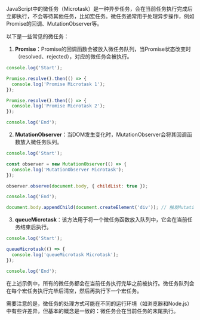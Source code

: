 JavaScript中的微任务（Microtask）是一种异步任务，会在当前任务执行完成后立即执行，不会等待其他任务，比如宏任务。微任务通常用于处理异步操作，例如Promise的回调、MutationObserver等。

以下是一些常见的微任务：

1. **Promise**：Promise的回调函数会被放入微任务队列，当Promise状态改变时（resolved、rejected），对应的微任务会被执行。

```javascript
console.log('Start');

Promise.resolve().then(() => {
  console.log('Promise Microtask 1');
});

Promise.resolve().then(() => {
  console.log('Promise Microtask 2');
});

console.log('End');
```

2. **MutationObserver**：当DOM发生变化时，MutationObserver会将其回调函数放入微任务队列。

```javascript
console.log('Start');

const observer = new MutationObserver(() => {
  console.log('MutationObserver Microtask');
});

observer.observe(document.body, { childList: true });

console.log('End');

document.body.appendChild(document.createElement('div')); // 触发MutationObserver
```

3. **queueMicrotask**：该方法用于将一个微任务函数放入队列中，它会在当前任务结束后执行。

```javascript
console.log('Start');

queueMicrotask(() => {
  console.log('queueMicrotask Microtask');
});

console.log('End');
```

在上述示例中，所有的微任务都会在当前任务执行完毕之前被执行。微任务队列会在每个宏任务执行完毕后清空，然后再执行下一个宏任务。

需要注意的是，微任务的处理方式可能在不同的运行环境（如浏览器和Node.js）中有些许差异，但基本的概念是一致的：微任务会在当前任务的末尾执行。